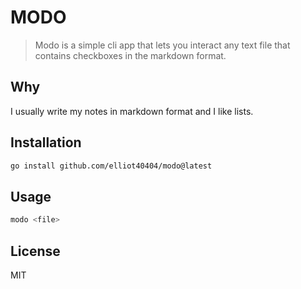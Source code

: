 # MODO

> Modo is a simple cli app that lets you interact any text file that contains checkboxes in the markdown format.

## Why

I usually write my notes in markdown format and I like lists.

## Installation

```bash
go install github.com/elliot40404/modo@latest
```

## Usage 

```bash
modo <file>
```

## License

MIT
